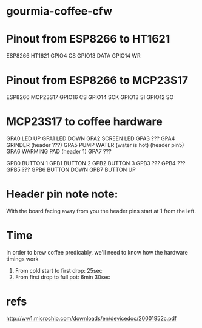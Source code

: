 # gourmia-coffee-cfw

# Pinout from ESP8266 to HT1621

ESP8266	HT1621
GPIO4	CS
GPIO13 	DATA
GPIO14	WR

# Pinout from ESP8266 to MCP23S17

ESP8266	MCP23S17
GPIO16	CS
GPIO14	SCK
GPIO13	SI
GPIO12	SO

# MCP23S17 to coffee hardware

GPA0	LED UP
GPA1	LED DOWN
GPA2	SCREEN LED
GPA3	???
GPA4	GRINDER (header ???)
GPA5	PUMP WATER (water is hot) (header pin5)
GPA6	WARMING PAD (header 1)
GPA7	???

GPB0	BUTTON 1
GPB1	BUTTON 2
GPB2	BUTTON 3
GPB3	???
GPB4	???
GPB5	???
GPB6	BUTTON DOWN
GPB7	BUTTON UP

# Header pin note note:

With the board facing away from you the header pins start at 1 from the left.

# Time

In order to brew coffee predicably, we'll need to know how the hardware timings work

1) From cold start to first drop: 25sec
2) From first drop to full pot: 6min 30sec

# refs

http://ww1.microchip.com/downloads/en/devicedoc/20001952c.pdf